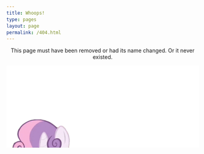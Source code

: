 ```yaml
---
title: Whoops!
type: pages
layout: page
permalink: /404.html
---
```

<p style="text-align:center">This page must have been removed or had its name changed. Or it never existed.</p>

<img style="margin: 0 auto -4.5em; display:block;" src="/images/loading.gif" alt="Ponies'll help ya">